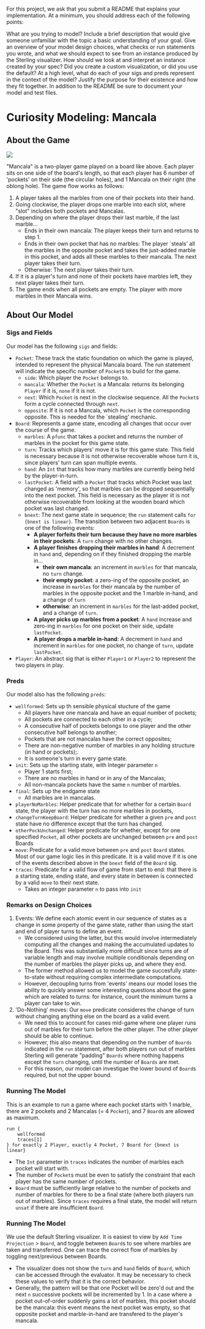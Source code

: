 
For this project, we ask that you submit a README that explains your implementation. At a minimum, you should address each of the following points:

What are you trying to model? Include a brief description that would give someone unfamiliar with the topic a basic understanding of your goal.
Give an overview of your model design choices, what checks or run statements you wrote, and what we should expect to see from an instance produced by the Sterling visualizer. How should we look at and interpret an instance created by your spec? Did you create a custom visualization, or did you use the default?
At a high level, what do each of your sigs and preds represent in the context of the model? Justify the purpose for their existence and how they fit together.
In addition to the README be sure to document your model and test files.

# Curiosity Modeling: Mancala
## About the Game
![](https://www.thesprucecrafts.com/thmb/yA6Lp0LcwqefQrJiQtNNVZTwIco=/1500x0/filters:no_upscale():max_bytes(150000):strip_icc()/mancala-411837_hero_2888-8bef0fd76a324c86b61325556710d89f.jpg)

"Mancala" is a two-player game played on a board like above. Each player sits on one side of the board's length, so that each player has 6 number of 'pockets' on their side (the circular holes), and 1 Mancala on their right (the oblong hole). The game flow works as follows:

1. A player takes all the marbles from one of their pockets into their hand.
2. Going clockwise, the player drops one marble into each slot, where "slot" includes both pockets and Mancalas.
3. Depending on where the player drops their last marble, if the last marble...
    - Ends in their own mancala: The player keeps their turn and returns to step 1.
    - Ends in their own pocket that has no marbles: The player `steals' all the marbles in the opposite pocket and takes the just-added marble in this pocket, and adds all these marbles to their mancala. The next player takes their turn.
    - Otherwise: The next player takes their turn.
4. If it is a player's turn and none of their pockets have marbles left, they next player takes their turn.
5. The game ends when all pockets are empty. The player with more marbles in their Mancala wins.

## About Our Model
### Sigs and Fields
Our model has the following `sigs` and fields:
- `Pocket`: These track the static foundation on which the game is played, intended to represent the physical Mancala board. The run statement will indicate the specific number of `Pocket`s to build for the game.
    - `side`: Which player the `Pocket` belongs to.
    - `mancala`: Whether the `Pocket` is a Mancala: returns its belonging `Player` if it is, `none` if it is not. 
    - `next`: Which `Pocket` is next in the clockwise sequence. All the `Pocket`s form a cycle connected through `next`.
    - `opposite`: If it is not a Mancala, which `Pocket` is the corresponding opposite. This is needed for the `stealing' mechanic.
- `Board`: Represents a game state, encoding all changes that occur over the course of the game.
    - `marbles`: A `pfunc` that takes a pocket and returns the number of marbles in the pocket for this game state.
    - `turn`: Tracks which players' move it is for this game state. This field is necessary because it is not otherwise recoverable whose turn it is, since players' turn can span multiple events.
    - `hand`: An `Int` that tracks how many marbles are currently being held by the player-in-turn. 
    - `lastPocket`: A field with a `Pocket` that tracks which Pocket was last changed as 'memory', so that marbles can be dropped sequentially into the next pocket. This field is necessary as the player iit is not otherwise recoverable from looking at the wooden board which pocket was last changed.
    - `bnext`: The next game state in sequence; the `run` statement calls `for {bnext is linear}`. The transition between two adjacent `Boards` is one of the following events:
        - **A player forfeits their turn because they have no more marbles in their pockets**: A `turn` change with no other changes.
        - **A player finishes dropping their marbles in hand**: A decrement in `hand` and, depending on if they finished dropping the marble in...
            - **their own mancala**: an increment in `marbles` for that mancala, no `turn` change.
            - **their empty pocket**: a zero-ing of the opposite pocket, an increase in `marbles` for their mancala by the number of marbles in the opposite pocket and the 1 marble in-hand, and a change of `turn`
            - **otherwise**: an increment in `marbles` for the last-added pocket, and a change of `turn`.
        - **A player picks up marbles from a pocket**: A `hand` increase and zero-ing in `marbles` for one pocket on their side, update `lastPocket`.
        - **A player drops a marble in-hand**: A decrement in `hand` and increment in `marbles` for one pocket, no change of `turn`, update `lastPocket`.
- `Player`: An abstract sig that is either `Player1` or `Player2` to represent the two players in play.

### Preds
Our model also has the following `preds`:
- `wellformed`: Sets up th sensible physical stucture of the game 
    - All players have one mancala and have an equal number of pockets;
    - All pockets are connected to each other in a cycle;
    - A consecutive half of pockets belongs to one player and the other consecutive half belongs to another;
    - Pockets that are not mancalas have the correct opposites;
    - There are non-negative number of marbles in any holding structure (in hand or pockets);.
    - It is someone's turn in every game state.
- `init`: Sets up the starting state, with Integer parameter `n`
    - Player 1 starts first;
    - There are no marbles in hand or in any of the Mancalas;
    - All non-mancala pockets have the same `n` number of marbles.
- `final`: Sets up the endgame state
    - All marbles are in mancalas.
- `playerNoMarbles`: Helper predicate that for whether for a certain `Board` state, the player with the turn has no more marbles in pockets,
- `changeTurnKeepBoard`: Helper predicate for whether a given `pre` and `post` state have no difference except that the turn has changed.
- `otherPockUnchanged`: Helper predicate for whether, except for one specified `Pocket`, all other pockets are unchanged between `pre` and `post` Boards
- `move`: Predicate for a valid move between `pre` and `post` `Board` states. Most of our game logic lies in this predicate. It is a valid move if it is one of the events described above in the `bnext` field of the `Board` sig.
- `traces`: Predicate for a valid flow of game from start to end: that there is a starting state, ending state, and  every state in between is connected by a valid `move` to their next state. 
    - Takes an integer parameter `n` to pass into `init`


### Remarks on Design Choices
1. Events: We define each atomic event in our sequence of states as a change in some property of the game state, rather than using the start and end of player turns to define an event. 
    - We considered using the latter, but this would involve intermediately computing all the changes and making the accumulated updates to the Board. This was substantially more difficult since turns are of variable length and may involve multiple conditionals depending on the number of marbles the player picks up, and where they end. 
    - The former method allowed us to model the game succesfully state-to-state without requiring complex intermediate computations.
    - However, decoupling turns from 'events' means our model loses the ability to quickly answer some interesting questions about the game which are related to turns: for instance, count the minimum turns a player can take to win.
2. 'Do-Nothing' moves: Our `move` predicate consideres the change of turn without changing anything else on the board as a valid event. 
    - We need this to account for cases mid-game where one player runs out of marbles for their turn before the other player. The other player should be able to continue.
    - However, this also means that depending on the number of `Boards` indicated in the `run` statement, after both players run out of marbles Sterling will generate "padding" `Boards` where nothing happens except the `turn` changing, until the number of `Boards` are met.
    - For this reason, our model can investigae the lower bound of `Board`s required, but not the upper bound.

### Running The Model
This is an example to run a game where each pocket starts with 1 marble, there are 2 pockets and 2 Mancalas (= 4 `Pocket`), and 7 `Board`s are allowed as maximum. 

```
run {
    wellformed
    traces[1]
} for exactly 2 Player, exactly 4 Pocket, 7 Board for {bnext is linear}
```
- The `Int` parameter in `traces` indicates the number of marbles each pocket will start with.
- The number of `Pocket`s must be even to satisfy the constraint that each player has the same number of pockets. 
- `Board` must be sufficiently large relative to the number of pockets and number of marbles for there to be a final state (where both players run out of marbles). Since `traces` requires a final state, the model will return `unsat` if there are insufficient `Board`.

### Running The Model
We use the default Sterling visualizer. It is easiest to view by `Add Time Projection` > `Board`, and toggle between `Board`s to see where marbles are taken and transferred. One can trace the correct flow of marbles by toggling next/previous between Boards. 
- The visualizer does not show the `turn` and `hand` fields of `Board`, which can be accessed through the evaluator. It may be necessary to check these values to verify that it is the correct behavior.
- Generally, the pattern will be that one Pocket will be zero'd out and the next `n` successive pockets will be incremented by 1. In a case where a pocket out-of-order suddenly gains a lot of marbles, this pocket should be the mancala: this event means the next pocket was empty, so that opposite pocket and marble-in-hand are transfered to the player's mancala.